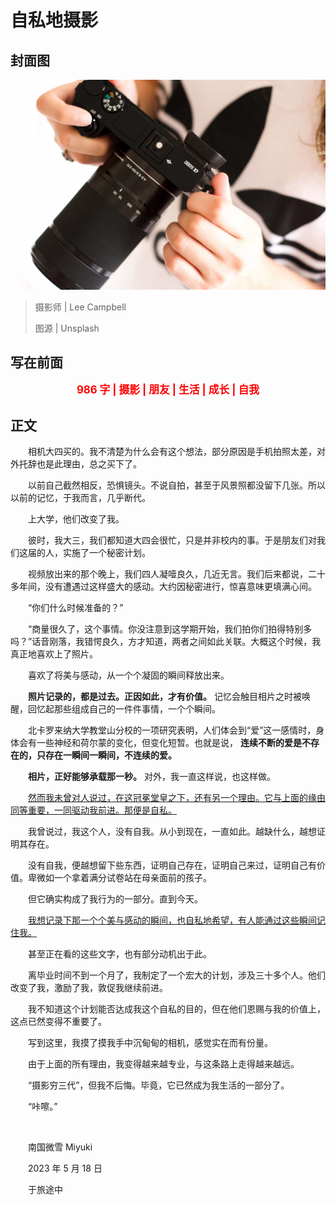 # 自私地摄影

## 封面图

![](https://raw.githubusercontent.com/TinySnow/GithubImageHosting/main/blog/articles/literature/lee-campbell-WZcl7mOw4pA-unsplash.jpg)

> 摄影师 | Lee Campbell
>
> 图源 | Unsplash

## 写在前面

<p style="color:red; text-align:center; font-weight:bold; font-size:larger;">986 字 | 摄影 | 朋友 | 生活 | 成长 | 自我</p>

## 正文


　　相机大四买的。我不清楚为什么会有这个想法，部分原因是手机拍照太差，对外托辞也是此理由，总之买下了。

　　以前自己截然相反，恐惧镜头。不说自拍，甚至于风景照都没留下几张。所以以前的记忆，于我而言，几乎断代。

　　上大学，他们改变了我。

　　彼时，我大三，我们都知道大四会很忙，只是并非校内的事。于是朋友们对我们这届的人，实施了一个秘密计划。

　　视频放出来的那个晚上，我们四人凝噎良久，几近无言。我们后来都说，二十多年间，没有遭遇过这样盛大的感动。大约因秘密进行，惊喜意味更填满心间。

　　“你们什么时候准备的？”

　　“商量很久了，这个事情。你没注意到这学期开始，我们拍你们拍得特别多吗？”话音刚落，我错愕良久，方才知道，两者之间如此关联。大概这个时候，我真正地喜欢上了照片。

　　喜欢了将美与感动，从一个个凝固的瞬间释放出来。

　　**照片记录的，都是过去。正因如此，才有价值。** 记忆会触目相片之时被唤醒，回忆起那些组成自己的一件件事情，一个个瞬间。

　　北卡罗来纳大学教堂山分校的一项研究表明，人们体会到“爱”这一感情时，身体会有一些神经和荷尔蒙的变化，但变化短暂。也就是说， **连续不断的爱是不存在的，只存在一瞬间一瞬间，不连续的爱。**

　　**相片，正好能够承载那一秒。** 对外，我一直这样说，也这样做。

　　<u>然而我未曾对人说过，在这冠冕堂皇之下，还有另一个理由。它与上面的缘由同等重要，一同驱动我前进。那便是自私。</u>

　　我曾说过，我这个人，没有自我。从小到现在，一直如此。越缺什么，越想证明其存在。

　　没有自我，便越想留下些东西，证明自己存在，证明自己来过，证明自己有价值。卑微如一个拿着满分试卷站在母亲面前的孩子。

　　但它确实构成了我行为的一部分。直到今天。

　　<u>我想记录下那一个个美与感动的瞬间，也自私地希望，有人能通过这些瞬间记住我。</u>

　　甚至正在看的这些文字，也有部分动机出于此。

　　离毕业时间不到一个月了，我制定了一个宏大的计划，涉及三十多个人。他们改变了我，激励了我，敦促我继续前进。

　　我不知道这个计划能否达成我这个自私的目的，但在他们恩赐与我的价值上，这点已然变得不重要了。

　　写到这里，我摸了摸我手中沉甸甸的相机，感觉实在而有份量。

　　由于上面的所有理由，我变得越来越专业，与这条路上走得越来越远。

　　“摄影穷三代”，但我不后悔。毕竟，它已然成为我生活的一部分了。

　　“咔嚓。”

<br />

　　南国微雪 Miyuki

　　2023 年 5 月 18 日

　　于旅途中